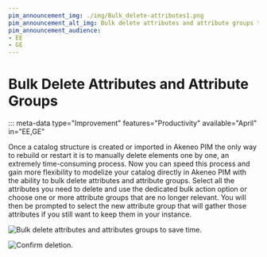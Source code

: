```yaml
---
pim_announcement_img: ./img/Bulk_delete-attributes1.png
pim_announcement_alt_img: Bulk delete attributes and attribute groups to save time
pim_announcement_audience:
- EE
- GE
---
```


# Bulk Delete Attributes and Attribute Groups
::: meta-data type="Improvement" features="Productivity" available="April" in="EE,GE"

Once a catalog structure is created or imported in Akeneo PIM the only way to rebuild or restart it is to manually delete elements one by one, an extremely time-consuming process. Now you can speed this process and gain more flexibility to modelize your catalog directly in Akeneo PIM with the ability to bulk delete attributes and attribute groups. Select all the attributes you need to delete and use the dedicated bulk action option or choose one or more attribute groups that are no longer relevant. You will then be prompted to select the new attribute group that will gather those attributes if you still want to keep them in your instance.




![Bulk delete attributes and attributes groups to save time.](../img/Bulk_delete-attributes1.png)


![Confirm deletion.](../img/Bulk_delete-attributes2.png)